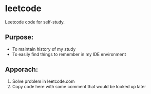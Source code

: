 # leetcode

Leetcode code for self-study.

## Purpose:

- To maintain history of my study
- To easily find things to remember in my IDE environment

## Apporach:

1. Solve problem in leetcode.com
2. Copy code here with some comment that would be looked up later
